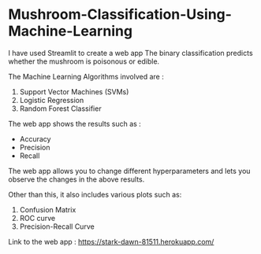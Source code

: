 # Mushroom-Classification-Using-Machine-Learning
I have used Streamlit to create a web app
The binary classification predicts whether the mushroom is poisonous or edible.

The Machine Learning Algorithms involved are :
1. Support Vector Machines (SVMs)
2. Logistic Regression
3. Random Forest Classifier

The web app shows the results such as :
- Accuracy
- Precision
- Recall

The web app allows you to change different hyperparameters and lets you observe the changes in the 
above results.

Other than this, it also includes various plots such as:
1. Confusion  Matrix
2. ROC curve
3. Precision-Recall Curve

Link to the web app : https://stark-dawn-81511.herokuapp.com/
